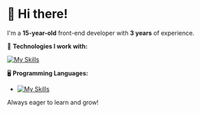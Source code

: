 # 👋 Hi there!

I'm a **15-year-old** front-end developer with **3 years** of experience.

🔧 **Technologies I work with:**

[![My Skills](https://skillicons.dev/icons?i=nextjs,discordjs,vue,tailwind&perline=4)](https://skillicons.dev)

🖥️ **Programming Languages:**

- [![My Skills](https://skillicons.dev/icons?i=js,ts,python,cpp&perline=4)](https://skillicons.dev)

Always eager to learn and grow! 



